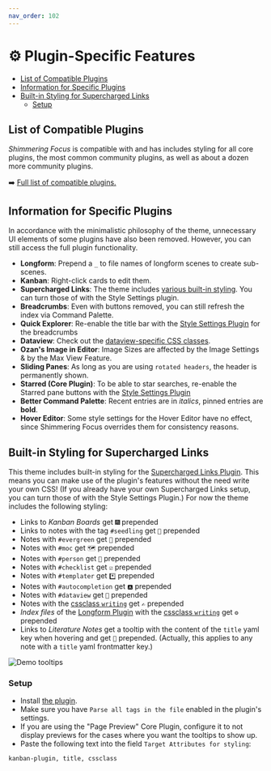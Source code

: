 ```yaml
---
nav_order: 102
---
```


# ⚙️ Plugin-Specific Features

<!-- MarkdownTOC -->

- [List of Compatible Plugins](#list-of-compatible-plugins)
- [Information for Specific Plugins](#information-for-specific-plugins)
- [Built-in Styling for Supercharged Links](#built-in-styling-for-supercharged-links)
	- [Setup](#setup)

<!-- /MarkdownTOC -->

## List of Compatible Plugins
*Shimmering Focus* is compatible with and has includes styling for all core plugins, the most common community plugins, as well as about a dozen more community plugins.

➡️ [Full list of compatible plugins.](https://publish.obsidian.md/hub/02+-+Community+Expansions/02.05+All+Community+Expansions/Themes/Shimmering+Focus#Plugin+Compatibility+1)

## Information for Specific Plugins
In accordance with the minimalistic philosophy of the theme, unnecessary UI elements of some plugins have also been removed. However, you can still access the full plugin functionality.

- __Longform__: Prepend a `_` to file names of longform scenes to create sub-scenes.
- __Kanban__: Right-click cards to edit them.
- __Supercharged Links__: The theme includes [various built-in styling](#built-in-styling-for-supercharged-links). You can turn those of with the Style Settings plugin.
- __Breadcrumbs__: Even with buttons removed, you can still refresh the index via Command Palette.
- __Quick Explorer__: Re-enable the title bar with the [Style Settings Plugin](https://obsidian.md/plugins?id=obsidian-style-settings) for the breadcrumbs
- __Dataview__: Check out the [dataview-specific CSS classes](/shimmering-focus/css-classes#dataview).
- __Ozan's Image in Editor__: Image Sizes are affected by the Image Settings & by the Max View Feature.
- __Sliding Panes__: As long as you are using `rotated headers`, the header is permanently shown.
- __Starred (Core Plugin)__: To be able to star searches, re-enable the Starred pane buttons with the [Style Settings Plugin](https://obsidian.md/plugins?id=obsidian-style-settings)
- __Better Command Palette__: Recent entries are in *italics*, pinned entries are __bold__.
- __Hover Editor__: Some style settings for the Hover Editor have no effect, since Shimmering Focus overrides them for consistency reasons.

## Built-in Styling for Supercharged Links
This theme includes built-in styling for the [Supercharged Links Plugin](https://github.com/mdelobelle/obsidian_supercharged_links). This means you can make use of the plugin's features without the need write your own CSS! (If you already have your own Supercharged Links setup, you can turn those of with the Style Settings Plugin.) For now the theme includes the following styling:
- Links to *Kanban Boards* get `🎆` prepended
- Links to notes with the tag `#seedling` get `🌱` prepended
- Notes with `#evergreen` get `🌲` prepended
- Notes with `#moc` get `🗺` prepended
- Notes with `#person` get `👤` prepended
- Notes with `#checklist` get `☑️` prepended
- Notes with `#templater` get `*️⃣` prepended
- Notes with `#autocompletion` get `🅰️` prepended
- Notes with `#dataview` get `🔢` prepended
- Notes with the [cssclass `writing`](/shimmering-focus/css-classes) get `✍️` prepended
- *Index files* of the [Longform Plugin](https://obsidian.md/plugins?id=longform) with the [cssclass `writing`](/shimmering-focus/css-classes) get `⚙️` prepended
- Links to *Literature Notes* get a tooltip with the content of the `title` yaml key when hovering and get `📖` prepended. (Actually, this applies to any note with a `title` yaml frontmatter key.)

![Demo tooltips](https://publish-01.obsidian.md/access/e25082da1bfe16d54e36618cd5bfee68/00%20-%20Contribute%20to%20the%20Obsidian%20Hub/02%20Attachments/Tooltips-for-Literature-Notes-with-Supercharged-Links.gif)

### Setup
- Install [the plugin](https://github.com/mdelobelle/obsidian_supercharged_links).
- Make sure you have `Parse all tags in the file` enabled in the plugin's settings.
- If you are using the "Page Preview" Core Plugin, configure it to not display previews for the cases where you want the tooltips to show up.
- Paste the following text into the field `Target Attributes for styling`:

```text
kanban-plugin, title, cssclass
```
